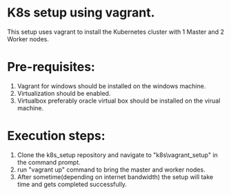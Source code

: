 # K8s setup using vagrant.
This setup uses vagrant to install the Kubernetes cluster with 1 Master and 2 Worker nodes.
# Pre-requisites:
1. Vagrant for windows should be installed on the windows machine.
2. Virtualization should be enabled.
3. Virtualbox preferably oracle virtual box should be installed on the virual machine.
# Execution steps:
1. Clone the k8s_setup repository and navigate to "k8s\vagrant_setup" in the command prompt.
2. run "vagrant up" command to bring the master and worker nodes.
3. After sometime(depending on internet bandwidth) the setup will take time and gets completed successfully.


